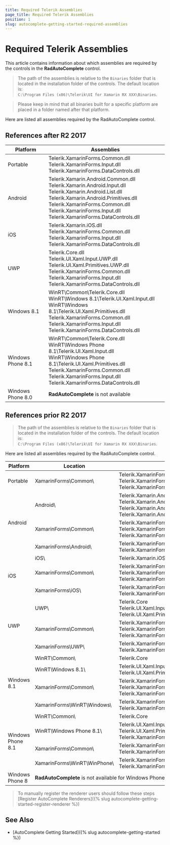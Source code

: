 ```yaml
---
title: Required Telerik Assemblies
page_title: Required Telerik Assemblies
position: 1
slug: autocomplete-getting-started-required-assemblies
---
```

# Required Telerik Assemblies

This article contains information about which assemblies are required by the controls in the **RadAutoComplete** control.

> The path of the assemblies is relative to the `Binaries` folder that is located in the installation folder of the controls. The default location is:  
> `C:\Program Files (x86)\Telerik\UI for Xamarin RX XXX\Binaries`. 

> Please keep in mind that all binaries built for a specific platform are placed in a folder named after that platform.

Here are listed all assemblies required by the RadAutoComplete control.

## References after R2 2017

| Platform | Assemblies |
| -------- | ---------- |
| Portable | Telerik.XamarinForms.Common.dll<br/>Telerik.XamarinForms.Input.dll<br/>Telerik.XamarinForms.DataControls.dll |
| Android  | Telerik.Xamarin.Android.Common.dll<br/>Telerik.Xamarin.Android.Input.dll<br/>Telerik.Xamarin.Android.List.dll<br/>Telerik.Xamarin.Android.Primitives.dll<br/>Telerik.XamarinForms.Common.dll<br/> Telerik.XamarinForms.Input.dll<br/> Telerik.XamarinForms.DataControls.dll |
| iOS      | Telerik.Xamarin.iOS.dll <br/>Telerik.XamarinForms.Common.dll<br/>Telerik.XamarinForms.Input.dll<br/>Telerik.XamarinForms.DataControls.dll |
| UWP      | Telerik.Core.dll<br/>Telerik.UI.Xaml.Input.UWP.dll<br/>Telerik.UI.Xaml.Primitives.UWP.dll<br/>Telerik.XamarinForms.Common.dll<br/>Telerik.XamarinForms.Input.dll<br/>Telerik.XamarinForms.DataControls.dll |
| Windows 8.1 | WinRT\Common\Telerik.Core.dll<br/>WinRT\Windows 8.1\Telerik.UI.Xaml.Input.dll<br/>WinRT\Windows 8.1\Telerik.UI.Xaml.Primitives.dll<br/>Telerik.XamarinForms.Common.dll<br/> Telerik.XamarinForms.Input.dll<br/> Telerik.XamarinForms.DataControls.dll |
| Windows Phone 8.1 | WinRT\Common\Telerik.Core.dll<br/>WinRT\Windows Phone 8.1\Telerik.UI.Xaml.Input.dll<br/>WinRT\Windows Phone 8.1\Telerik.UI.Xaml.Primitives.dll<br/>Telerik.XamarinForms.Common.dll<br/> Telerik.XamarinForms.Input.dll<br/> Telerik.XamarinForms.DataControls.dll |
| Windows Phone 8.0 | **RadAutoComplete** is not available |

## References prior R2 2017

> The path of the assemblies is relative to the `Binaries` folder that is located in the installation folder of the controls. The default location is:  
> `C:\Program Files (x86)\Telerik\UI for Xamarin RX XXX\Binaries`.

Here are listed all assemblies required by the RadAutoComplete control.

<table>
<thead>

<tr>
<th>Platform</th>
<th>Location</th>
<th>Assemblies</th>
</tr>
</thead>
<tbody>

<tr>
<td>Portable</td>
<td>XamarinForms\Common\ </td>
<td>
Telerik.XamarinForms.Input<br/>
Telerik.XamarinForms.Common<br/>
Telerik.XamarinForms.DataControls
</td>
</tr>

<tr>
<td rowspan="3">Android</td>
<td>Android\ </td>
<td>
Telerik.Xamarin.Android.Common<br/>
Telerik.Xamarin.Android.Input<br/>
Telerik.Xamarin.Android.List<br/>
Telerik.Xamarin.Android.Primitives
</td>
</tr>

<tr>
<td>XamarinForms\Common\ </td>
<td>
Telerik.XamarinForms.Common<br/>
Telerik.XamarinForms.Input<br/>
Telerik.XamarinForms.DataControls
</td>
</tr>

<tr>
<td>XamarinForms\Android\ </td>
<td>
Telerik.XamarinForms.InputRenderer.Android<br/>
Telerik.XamarinForms.Common.Android
</td>
</tr>

<tr>
<td rowspan="3">iOS</td>
<td>iOS\ </td>
<td>
Telerik.Xamarin.iOS
</td>
</tr>

<tr>
<td>XamarinForms\Common\ </td>
<td>
Telerik.XamarinForms.Input<br/>
Telerik.XamarinForms.Common<br/>
Telerik.XamarinForms.DataControls
</td>
</tr>

<tr>
<td>XamarinForms\iOS\ </td>
<td>
Telerik.XamarinForms.InputRenderer.iOS<br/>
Telerik.XamarinForms.Common.iOS
</td>
</tr>

<tr>
<td rowspan="3">UWP</td>
<td>UWP\ </td>
<td>
Telerik.Core<br/>
Telerik.UI.Xaml.Input.UWP<br/>
Telerik.UI.Xaml.Primitives.UWP
</td>
</tr>

<tr>
<td>XamarinForms\Common\ </td>
<td>
Telerik.XamarinForms.Common<br/>
Telerik.XamarinForms.Input<br/>
Telerik.XamarinForms.DataControls
</td>
</tr>

<tr>
<td>XamarinForms\UWP\ </td>
<td>
Telerik.XamarinForms.Common.UWP<br/>
Telerik.XamarinForms.InputRenderer.UWP
</td>
</tr>

<tr>
<td rowspan="4">Windows 8.1</td>
<td>WinRT\Common\ </td>
<td>
Telerik.Core
</td>
</tr>

<tr>
<td>WinRT\Windows 8.1\ </td>
<td>
Telerik.UI.Xaml.Input<br/>
Telerik.UI.Xaml.Primitives
</td>
</tr>

<tr>
<td>XamarinForms\Common\ </td>
<td>
Telerik.XamarinForms.Common<br/>
Telerik.XamarinForms.Input<br/>
Telerik.XamarinForms.DataControls
</td>
</tr>

<tr>
<td>XamarinForms\WinRT\Windows\ </td>
<td>
Telerik.XamarinForms.Common.WinRT.Windows<br/>
Telerik.XamarinForms.InputRenderer.WinRT.Windows
</td>
</tr>

<tr>
<td rowspan="4">Windows Phone 8.1</td>
<td>WinRT\Common\ </td>
<td>
Telerik.Core
</td>
</tr>

<tr>
<td>WinRT\Windows Phone 8.1\ </td>
<td>
Telerik.UI.Xaml.Input<br/>
Telerik.UI.Xaml.Primitives<br/>
Telerik.XamarinForms.DataControls
</td>
</tr>

<tr>
<td>XamarinForms\Common\ </td>
<td>
Telerik.XamarinForms.Common<br/>
Telerik.XamarinForms.Input
</td>
</tr>

<tr>
<td>XamarinForms\WinRT\WinPhone\ </td>
<td>
Telerik.XamarinForms.Common.WinRT.WindowsPhone<br/>
Telerik.XamarinForms.InputRenderer.WinRT.WindowsPhone
</td>
</tr>

<tr>
<td rowspan="3">Windows Phone 8</td>
<td colspan="2"><strong>RadAutoComplete</strong> is not available for Windows Phone 8.</td>
</tr>
</tbody>
<table>

>To manually register the renderer users should follow these steps [Register AutoComplete Renderers]({% slug autocomplete-getting-started-register-renderer %})

## See Also

- [AutoComplete Getting Started]({% slug autocomplete-getting-started %})